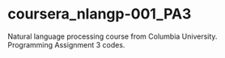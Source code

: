 # coursera_nlangp-001_PA3
Natural language processing course from Columbia University. Programming Assignment 3 codes.
